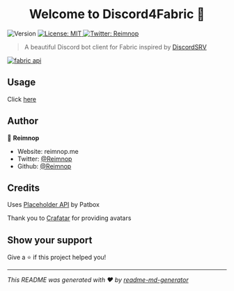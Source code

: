 <h1 align="center">Welcome to Discord4Fabric 👋</h1>
<p>
  <img alt="Version" src="https://img.shields.io/badge/version-1.8.0-blue.svg?cacheSeconds=2592000" />
  <a href="#" target="_blank">
    <img alt="License: MIT" src="https://img.shields.io/badge/License-MIT-yellow.svg" />
  </a>
  <a href="https://twitter.com/Reimnop" target="_blank">
    <img alt="Twitter: Reimnop" src="https://img.shields.io/twitter/follow/Reimnop.svg?style=social" />
  </a>
</p>

> A beautiful Discord bot client for Fabric inspired by [DiscordSRV](https://www.spigotmc.org/resources/discordsrv.18494/)

[![fabric api](https://i.imgur.com/Ol1Tcf8.png "Fabric API")](https://www.curseforge.com/minecraft/mc-mods/fabric-api)

## Usage

Click [here](USAGE.md)

## Author

👤 **Reimnop**

* Website: reimnop.me
* Twitter: [@Reimnop](https://twitter.com/Reimnop)
* Github: [@Reimnop](https://github.com/Reimnop)

## Credits
Uses [Placeholder API](https://github.com/Patbox/TextPlaceholderAPI) by Patbox

Thank you to [Crafatar](https://crafatar.com/) for providing avatars

## Show your support

Give a ⭐️ if this project helped you!

***
_This README was generated with ❤️ by [readme-md-generator](https://github.com/kefranabg/readme-md-generator)_
